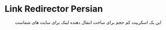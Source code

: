 #  Link Redirector Persian

<div dir="rtl">
این یک اسکریپت کم حجم برای ساخت انتقال دهنده لینک برای سایت های شماست
</div>



